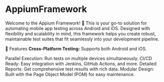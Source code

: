 # AppiumFramework
Welcome to the Appium Framework! 🚀 This is your go-to solution for automating mobile app testing across Android and iOS.
Designed with flexibility and scalability in mind, this framework helps you create robust, maintainable test suites that fit seamlessly into your development pipeline.

🌟 Features
**Cross-Platform Testing:**
Supports both Android and iOS.

Parallel Execution: Run tests on multiple devices simultaneously.
CI/CD Ready: Easy integration with Jenkins, GitHub Actions, and more.
Detailed Reports: Get comprehensive test results with rich data.
Modular Design: Built with the Page Object Model (POM) for easy maintenance.

